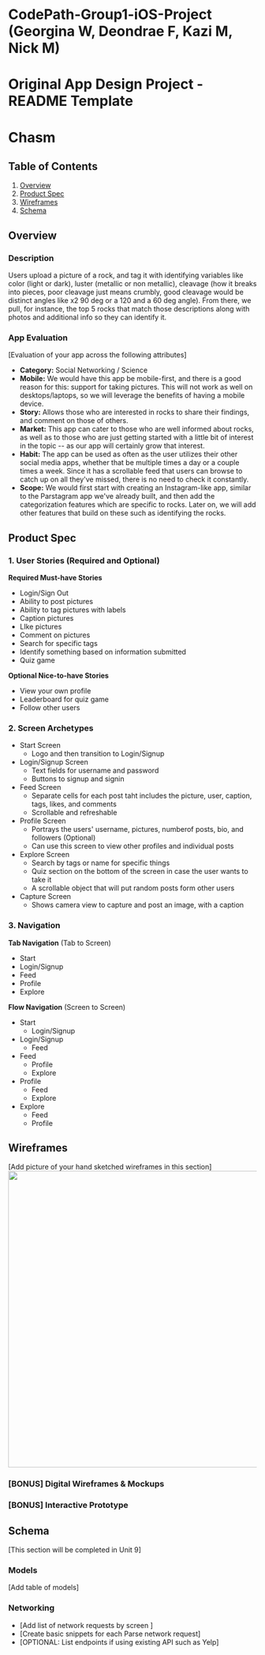 # CodePath-Group1-iOS-Project (Georgina W, Deondrae F, Kazi M, Nick M)

Original App Design Project - README Template
===

# Chasm

## Table of Contents
1. [Overview](#Overview)
1. [Product Spec](#Product-Spec)
1. [Wireframes](#Wireframes)
2. [Schema](#Schema)

## Overview
### Description

Users upload a picture of a rock, and tag it with identifying variables like color 
(light or dark), luster (metallic or non metallic), cleavage (how it breaks into 
pieces, poor cleavage just means crumbly, good cleavage would be distinct angles 
like x2 90 deg or a 120 and a 60 deg angle). From there, we pull, for instance,
the top 5 rocks that match those descriptions along with photos and additional
info so they can identify it.

### App Evaluation
[Evaluation of your app across the following attributes]
- **Category:** Social Networking / Science
- **Mobile:** We would have this app be mobile-first, and there is a good reason for this: support for taking pictures. This will not work as well on desktops/laptops, so we will leverage the benefits of having a mobile device.
- **Story:** Allows those who are interested in rocks to share their findings, and comment on those of others.
- **Market:** This app can cater to those who are well informed about rocks, as well as to those who are just getting started with a little bit of interest in the topic -- as our app will certainly grow that interest.
- **Habit:** The app can be used as often as the user utilizes their other social media apps, whether that be multiple times a day or a couple times a week. Since it has a scrollable feed that users can browse to catch up on all they've missed, there is no need to check it constantly.
- **Scope:** We would first start with creating an Instagram-like app, similar to the Parstagram app we've already built, and then add the categorization features which are specific to rocks. Later on, we will add other features that build on these such as identifying the rocks.

## Product Spec

### 1. User Stories (Required and Optional)

**Required Must-have Stories**

* Login/Sign Out
* Ability to post pictures
* Ability to tag pictures with labels
* Caption pictures
* LIke pictures
* Comment on pictures
* Search for specific tags
* Identify something based on information submitted
* Quiz game

**Optional Nice-to-have Stories**

* View your own profile
* Leaderboard for quiz game
* Follow other users

### 2. Screen Archetypes

* Start Screen
   * Logo and then transition to Login/Signup
* Login/Signup Screen
   * Text fields for username and password
   * Buttons to signup and signin
* Feed Screen
   * Separate cells for each post taht includes the picture, user, caption, tags, likes, and comments
   * Scrollable and refreshable
* Profile Screen
   * Portrays the users' username, pictures, numberof posts, bio, and followers (Optional)
   * Can use this screen to view other profiles and individual posts
* Explore Screen
   * Search by tags or name for specific things
   * Quiz section on the bottom of the screen in case the user wants to take it
   * A scrollable object that will put random posts form other users
* Capture Screen
   * Shows camera view to capture and post an image, with a caption

### 3. Navigation

**Tab Navigation** (Tab to Screen)

* Start 
* Login/Signup 
* Feed 
* Profile
* Explore

**Flow Navigation** (Screen to Screen)

* Start
   * Login/Signup
* Login/Signup
   * Feed
* Feed
   * Profile
   * Explore
* Profile
   * Feed
   * Explore
* Explore
   * Feed
   * Profile

## Wireframes
[Add picture of your hand sketched wireframes in this section]
<img src="YOUR_WIREFRAME_IMAGE_URL" width=600>

### [BONUS] Digital Wireframes & Mockups

### [BONUS] Interactive Prototype

## Schema 
[This section will be completed in Unit 9]
### Models
[Add table of models]
### Networking
- [Add list of network requests by screen ]
- [Create basic snippets for each Parse network request]
- [OPTIONAL: List endpoints if using existing API such as Yelp]
